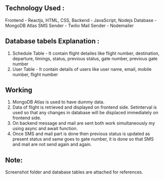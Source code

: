 ## Technology Used :
Frontend - Reactjs, HTML, CSS, 
Backend - JavaScript, Nodejs
Database - MongoDB Atlas
SMS Sender - Twilio
Mail Sender - Nodemailer

## Database tabels Explanation :
1. Schedule Table - It contain flight detailes like flight number, destination, departure, timings, status, previous status, gate number, previous gate number
2. User Table - It contain details of users like user name, email, mobile number, flight number


## Working
1. MongoDB Atlas is used to have dummy data.
2. Data of flight is retrieved and displayed on frontend side. Setinterval is used so that any changes in database will be displaced immediately on frontend side.
3. On backend message and mail are sent both work simultaneously my using async and await function.
4. Once SMS and mail part is done then previous status is updated as present status and same goes to gate number, it is done so that SMS and mail are not send again and again.

## Note:
Screenshot folder and database tables are attached for references.
